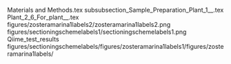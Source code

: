 Materials and Methods.tex
subsubsection_Sample_Preparation_Plant_1__.tex
Plant_2_6_For_plant__.tex
figures/zosteramarina1labels2/zosteramarina1labels2.png
figures/sectioningschemelabels1/sectioningschemelabels1.png
Qiime_test_results
figures/sectioningschemelabels/figures/zosteramarina1labels1/figures/zosteramarina1labels/